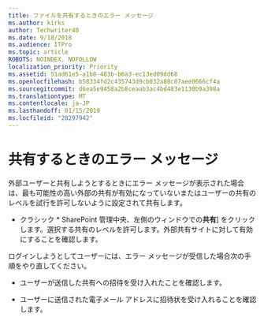 ```yaml
---
title: ファイルを共有するときのエラー メッセージ
ms.author: kirks
author: Techwriter40
ms.date: 9/18/2018
ms.audience: ITPro
ms.topic: article
ROBOTS: NOINDEX, NOFOLLOW
localization_priority: Priority
ms.assetid: 51ad61e5-a1b8-483b-b6a3-ec13ed09dd68
ms.openlocfilehash: b58334fd2c435743d9cb032a80c07aee0666cf4a
ms.sourcegitcommit: d6ea5e9458a2b8ceaab3ac4bd483e1130b9a398a
ms.translationtype: MT
ms.contentlocale: ja-JP
ms.lasthandoff: 01/15/2019
ms.locfileid: "28297942"
---
```

# <a name="error-messages-when-sharing"></a>共有するときのエラー メッセージ

外部ユーザーと共有しようとするときにエラー メッセージが表示された場合は、最も可能性の高い外部の共有が有効になっていないまたはユーザーの共有のレベルを試行を許可しないように設定されて共有します。
  
* クラシック * SharePoint 管理中央、左側のウィンドウでの**共有**] をクリックします。選択する共有のレベルを許可します。外部共有サイトに対して有効にすることを確認します。 
  
ログインしようとしてユーザーには、エラー メッセージが受信した場合次の手順をやり直してください。
  
- ユーザーが送信した共有への招待を受け入れたことを確認します。
    
- ユーザーに送信された電子メール アドレスに招待状を受け入れることを確認します。
    

